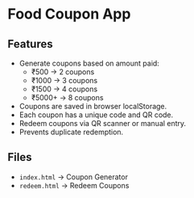 # Food Coupon App

## Features
- Generate coupons based on amount paid:
  - ₹500 → 2 coupons
  - ₹1000 → 3 coupons
  - ₹1500 → 4 coupons
  - ₹5000+ → 8 coupons
- Coupons are saved in browser localStorage.
- Each coupon has a unique code and QR code.
- Redeem coupons via QR scanner or manual entry.
- Prevents duplicate redemption.

## Files
- `index.html` → Coupon Generator
- `redeem.html` → Redeem Coupons

